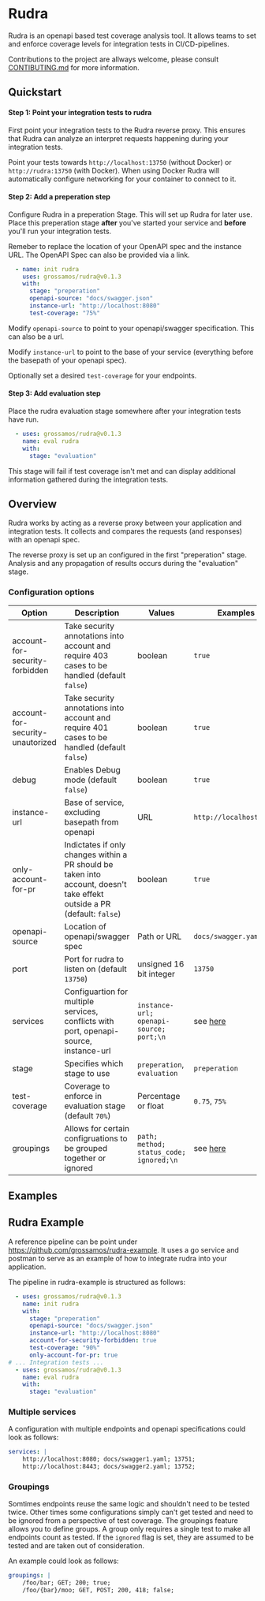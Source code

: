 # Rudra
Rudra is an openapi based test coverage analysis tool.
It allows teams to set and enforce coverage levels for integration tests in CI/CD-pipelines.

Contributions to the project are allways welcome, please consult [CONTIBUTING.md](./CONTRIBUTING.md) for more information.

## Quickstart
#### Step 1: Point your integration tests to rudra
First point your integration tests to the Rudra reverse proxy.
This ensures that Rudra can analyze an interpret requests happening during your integration tests.

Point your tests towards `http://localhost:13750` (without Docker) or `http://rudra:13750` (with Docker).
When using Docker Rudra will automatically configure networking for your container to connect to it.

#### Step 2: Add a preperation step
Configure Rudra in a preperation Stage.
This will set up Rudra for later use.
Place this preperation stage **after** you've started your service and **before** you'll run your integration tests.

Remeber to replace the location of your OpenAPI spec and the instance URL.
The OpenAPI Spec can also be provided via a link.

```yaml
  - name: init rudra
    uses: grossamos/rudra@v0.1.3
    with:
      stage: "preperation"
      openapi-source: "docs/swagger.json"
      instance-url: "http://localhost:8080"
      test-coverage: "75%"
```

Modify `openapi-source` to point to your openapi/swagger specification. This can also be a url.

Modify `instance-url` to point to the base of your service (everything before the basepath of your openapi spec).

Optionally set a desired `test-coverage` for your endpoints.

#### Step 3: Add evaluation step
Place the rudra evaluation stage somewhere after your integration tests have run.

```yaml
  - uses: grossamos/rudra@v0.1.3
    name: eval rudra
    with:
      stage: "evaluation"
```
This stage will fail if test coverage isn't met and can display additional information gathered during the integration tests.

## Overview
Rudra works by acting as a reverse proxy between your application and integration tests.
It collects and compares the requests (and responses) with an openapi spec.

The reverse proxy is set up an configured in the first "preperation" stage.
Analysis and any propagation of results occurs during the "evaluation" stage.

### Configuration options
Option                           | Description | Values | Examples
---------------------------------|-------------|--------|---------
account-for-security-forbidden   | Take security annotations into account and require 403 cases to be handled (default `false`) | boolean | `true`
account-for-security-unautorized | Take security annotations into account and require 401 cases to be handled (default `false`) | boolean | `true`
debug                            | Enables Debug mode (default `false`) | boolean | `true`
instance-url                     | Base of service, excluding basepath from openapi | URL | `http://localhost:8080`
only-account-for-pr              | Indictates if only changes within a PR should be taken into account, doesn't take effekt outside a PR (default: `false`) | boolean | `true`
openapi-source                   | Location of openapi/swagger spec | Path or URL | `docs/swagger.yaml`
port                             | Port for rudra to listen on (default `13750`) | unsigned 16 bit integer | `13750`
services                         | Configuartion for multiple services, conflicts with port, openapi-source, instance-url | `instance-url; openapi-source; port;\n` | see [here](#multiple-services)
stage                            | Specifies which stage to use | `preperation`, `evaluation` | `preperation`
test-coverage                    | Coverage to enforce in evaluation stage (default `70%`) | Percentage or float | `0.75`, `75%`
groupings                        | Allows for certain configruations to be grouped together or ignored | `path; method; status_code; ignored;\n` | see [here](#groupings)

## Examples

## Rudra Example
A reference pipeline can be point under <https://github.com/grossamos/rudra-example>.
It uses a go service and postman to serve as an example of how to integrate rudra into your application.

The pipeline in rudra-example is structured as follows:
```yaml
  - uses: grossamos/rudra@v0.1.3
    name: init rudra
    with:
      stage: "preperation"
      openapi-source: "docs/swagger.json"
      instance-url: "http://localhost:8080"
      account-for-security-forbidden: true
      test-coverage: "90%"
      only-account-for-pr: true
# ... Integration tests ...
  - uses: grossamos/rudra@v0.1.3
    name: eval rudra
    with:
      stage: "evaluation"
```

### Multiple services
A configuration with multiple endpoints and openapi specifications could look as follows:
```yaml
services: |
    http://localhost:8080; docs/swagger1.yaml; 13751;
    http://localhost:8443; docs/swagger2.yaml; 13752;
```

### Groupings
Somtimes endpoints reuse the same logic and shouldn't need to be tested twice.
Other times some configurations simply can't get tested and need to be ignored from a perspective of test coverage.
The groupings feature allows you to define groups.
A group only requires a single test to make all endpoints count as tested.
If the `ignored` flag is set, they are assumed to be tested and are taken out of consideration.

An example could look as follows:
```yaml
groupings: |
    /foo/bar; GET; 200; true;
    /foo/{bar}/moo; GET, POST; 200, 418; false;
```


